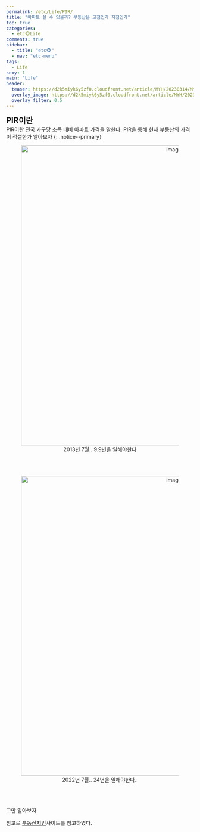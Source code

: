 ```yaml
---
permalink: /etc/Life/PIR/
title: "아파트 살 수 있을까? 부동산은 고점인가 저점인가"
toc: true
categories:
  - etc🐵Life
comments: true
sidebar:
  - title: "etc🐵"
  - nav: "etc-menu"
tags:
  - Life
sexy: 1
main: "Life"
header:
  teaser: https://d2k5miyk6y5zf0.cloudfront.net/article/MYH/20230314/MYH20230314010600641.jpg
  overlay_image: https://d2k5miyk6y5zf0.cloudfront.net/article/MYH/20230314/MYH20230314010600641.jpg
  overlay_filter: 0.5
---
```



<span style = "font-size:1.5em;  font-weight: 700;">PIR이란</span><br>
PIR이란 전국 가구당 소득 대비 아파트 가격을 말한다. PIR을 통해 현재 부동산의 가격이 적절한가 알아보자
{: .notice--primary}


<figure align="center">
<img width="805" alt="image" src='https://user-images.githubusercontent.com/46098949/232522193-c3c271d1-e136-4d95-93fd-0fe8a7053d92.png'>
<figcaption align="center">2013년 7월.. 9.9년을 일해야한다</figcaption>
</figure>
<br>
<br>

<figure align="center">
<img width="805" alt="image" src='https://user-images.githubusercontent.com/46098949/232522728-8b41556c-de22-4053-b94b-84055978b81a.png'>
<figcaption align="center">2022년 7월.. 24년을 일해야한다..</figcaption>
</figure>
<br>
<br>

그만 알아보자

참고로 [부동산지인](https://aptgin.com/home/gin01/gin0101)사이트를 참고하였다.
